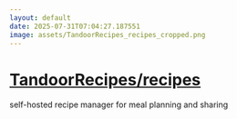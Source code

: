 ```yaml
---
layout: default
date: 2025-07-31T07:04:27.187551
image: assets/TandoorRecipes_recipes_cropped.png
---
```


# [TandoorRecipes/recipes](https://github.com/TandoorRecipes/recipes)

self-hosted recipe manager for meal planning and sharing
